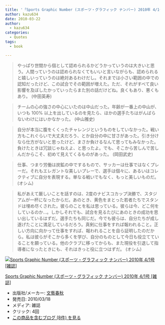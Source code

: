 ```yaml
---
title: '「Sports Graphic Number (スポーツ・グラフィック ナンバー) 2010年 4/1号 [雑誌]」で気になった部分'
author: kazu634
date: 2010-03-22
author:
  - kazu634
categories:
  - Quotes
tags:
  - book

---
```

<div class="section">
<blockquote>
<p>
      やっぱり世間から個として認められるかどうかっていうのは大きいと思う。人間っていうのは認められなくてもいいと言いながらも、認められると嬉しいっていうのは絶対あるわけだし。それまでは小さい範囲の中での認知だったけど、この試合でその範囲が増えた。ただ、それがすべて良い影響を及ぼしたかっていったらまた別の話だけどね。良くもあり、悪くもあり。 (中田英寿)
</p>
</blockquote>
  
<blockquote>
<p>
      チームの心の強さの中心にいたのは中山だった。年齢が一番上の中山が、いつも 100% 以上を出しているのを見たら、ほかの選手たちはがんばらないわけにはいかなかった。 (中山雅史)
</p>
</blockquote>
  
<blockquote>
<p>
      自分が本当に腹をくくったチャレンジというものをしていなかった。戦い方もこれぐらいで大丈夫だろう、とか自分の中に甘さがあった。引き分けなら仕方がないと思ったけど、まさか負けるなんて思ってもみなかった。負けたときは冗談じゃねえよ、と思ったよ。でも、そこから苦しんで苦しんだからこそ、初めて見えてくるものがあった。 (岡田武史)
</p>
</blockquote>
  
<blockquote>
<p>
      仕事、つまり労働は炭鉱の中でするもので、サッカーは仕事ではなくプレーだ。それもエレガントな美しいプレーで、選手は個々に、あるいはコレクティブに自分を表現する。単なる戦いでもなく、もっと美しいものだ。 (オシム)
</p>
</blockquote>
  
<blockquote>
<p>
      私があえて厳しいことを話すのは、2度のナビスコカップ決勝で、スタジアムが一杯になったからだ。あのとき、黄色をまとった若者たちでスタンドは埋め尽くされた。彼らのことを私は思っている。彼らは今、どこ何をしているのか…。しかしそれでも、試合を見るたびにあのときの成功を思い出しているはずだ。選手たちも同じだ。今でも彼らは、自分たちが成し遂げたことに満足しているだろう。真剣に仕事をすれば報われること。正しい方向に向かって仕事をすれば、報われることを自ら証明したのだから。私は彼らがそこから多くを学び、自分のものとして今日も役立てていることを願っている。他のクラブに移ってからも、また現役を引退して指導者になったときにも、それはきっと役に立つはずだ。 (オシム)
</p>
</blockquote>
  
<div class="hatena-asin-detail">
<a href="http://www.amazon.co.jp/dp/B003A6G7DU/?tag=hatena_st1-22&ascsubtag=d-7ibv" onclick="__gaTracker('send', 'event', 'outbound-article', 'http://www.amazon.co.jp/dp/B003A6G7DU/?tag=hatena_st1-22&ascsubtag=d-7ibv', '');"><img src="https://images-na.ssl-images-amazon.com/images/I/51mNPASlLdL._SL160_.jpg" class="hatena-asin-detail-image" alt="Sports Graphic Number (スポーツ・グラフィック ナンバー) 2010年 4/1号 [雑誌]" title="Sports Graphic Number (スポーツ・グラフィック ナンバー) 2010年 4/1号 [雑誌]" /></a></p> 
    
<div class="hatena-asin-detail-info">
<p class="hatena-asin-detail-title">
<a href="http://www.amazon.co.jp/dp/B003A6G7DU/?tag=hatena_st1-22&ascsubtag=d-7ibv" onclick="__gaTracker('send', 'event', 'outbound-article', 'http://www.amazon.co.jp/dp/B003A6G7DU/?tag=hatena_st1-22&ascsubtag=d-7ibv', 'Sports Graphic Number (スポーツ・グラフィック ナンバー) 2010年 4/1号 [雑誌]');">Sports Graphic Number (スポーツ・グラフィック ナンバー) 2010年 4/1号 [雑誌]</a>
</p>
      
<ul>
<li>
<span class="hatena-asin-detail-label">出版社/メーカー:</span> <a href="http://d.hatena.ne.jp/keyword/%CA%B8%E9%BA%BD%D5%BD%A9" onclick="__gaTracker('send', 'event', 'outbound-article', 'http://d.hatena.ne.jp/keyword/%CA%B8%E9%BA%BD%D5%BD%A9', '文藝春秋');" class="keyword">文藝春秋</a>
</li>
<li>
<span class="hatena-asin-detail-label">発売日:</span> 2010/03/18
</li>
<li>
<span class="hatena-asin-detail-label">メディア:</span> 雑誌
</li>
<li>
<span class="hatena-asin-detail-label">クリック</span>: 4回
</li>
<li>
<a href="http://d.hatena.ne.jp/asin/B003A6G7DU" onclick="__gaTracker('send', 'event', 'outbound-article', 'http://d.hatena.ne.jp/asin/B003A6G7DU', 'この商品を含むブログ (8件) を見る');" target="_blank">この商品を含むブログ (8件) を見る</a>
</li>
</ul>
</div>
    
<div class="hatena-asin-detail-foot">
</div>
</div>
</div>
